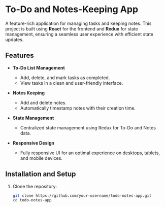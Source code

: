 # To-Do and Notes-Keeping App

A feature-rich application for managing tasks and keeping notes. This project is built using **React** for the frontend and **Redux** for state management, ensuring a seamless user experience with efficient state updates.

## Features

- **To-Do List Management**
  - Add, delete, and mark tasks as completed.
  - View tasks in a clean and user-friendly interface.

- **Notes Keeping**
  - Add and delete notes.
  - Automatically timestamp notes with their creation time.

- **State Management**
  - Centralized state management using Redux for To-Do and Notes data.

- **Responsive Design**
  - Fully responsive UI for an optimal experience on desktops, tablets, and mobile devices.

## Installation and Setup

1. Clone the repository:
   ```bash
   git clone https://github.com/your-username/todo-notes-app.git
   cd todo-notes-app
